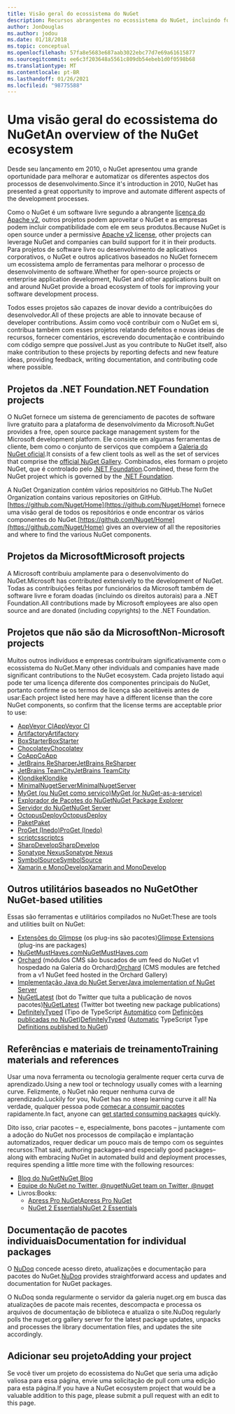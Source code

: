 ```yaml
---
title: Visão geral do ecossistema do NuGet
description: Recursos abrangentes no ecossistema do NuGet, incluindo fontes NuGet, projetos que não são do Microsoft NuGet, utilitários e materiais de treinamento.
author: JonDouglas
ms.author: jodou
ms.date: 01/18/2018
ms.topic: conceptual
ms.openlocfilehash: 57fa8e5683e687aab3022ebc77d7e69a61615877
ms.sourcegitcommit: ee6c3f203648a5561c809db54ebeb1d0f0598b68
ms.translationtype: MT
ms.contentlocale: pt-BR
ms.lasthandoff: 01/26/2021
ms.locfileid: "98775588"
---
```

# <a name="an-overview-of-the-nuget-ecosystem"></a><span data-ttu-id="390d2-103">Uma visão geral do ecossistema do NuGet</span><span class="sxs-lookup"><span data-stu-id="390d2-103">An overview of the NuGet ecosystem</span></span>

<span data-ttu-id="390d2-104">Desde seu lançamento em 2010, o NuGet apresentou uma grande oportunidade para melhorar e automatizar os diferentes aspectos dos processos de desenvolvimento.</span><span class="sxs-lookup"><span data-stu-id="390d2-104">Since it's introduction in 2010, NuGet has presented a great opportunity to improve and automate different aspects of the development processes.</span></span>

<span data-ttu-id="390d2-105">Como o NuGet é um software livre segundo a abrangente [licença do Apache v2](http://choosealicense.com/licenses/apache/), outros projetos podem aproveitar o NuGet e as empresas podem incluir compatibilidade com ele em seus produtos.</span><span class="sxs-lookup"><span data-stu-id="390d2-105">Because NuGet is open source under a permissive [Apache v2 license](http://choosealicense.com/licenses/apache/), other projects can leverage NuGet and companies can build support for it in their products.</span></span> <span data-ttu-id="390d2-106">Para projetos de software livre ou desenvolvimento de aplicativos corporativos, o NuGet e outros aplicativos baseados no NuGet fornecem um ecossistema amplo de ferramentas para melhorar o processo de desenvolvimento de software.</span><span class="sxs-lookup"><span data-stu-id="390d2-106">Whether for open-source projects or enterprise application development, NuGet and other applications built on and around NuGet provide a broad ecosystem of tools for improving your software development process.</span></span>

<span data-ttu-id="390d2-107">Todos esses projetos são capazes de inovar devido a contribuições do desenvolvedor.</span><span class="sxs-lookup"><span data-stu-id="390d2-107">All of these projects are able to innovate because of developer contributions.</span></span> <span data-ttu-id="390d2-108">Assim como você contribuir com o NuGet em si, contribua também com esses projetos relatando defeitos e novas ideias de recursos, fornecer comentários, escrevendo documentação e contribuindo com código sempre que possível.</span><span class="sxs-lookup"><span data-stu-id="390d2-108">Just as you contribute to NuGet itself, also make contribution to these projects by reporting defects and new feature ideas, providing feedback, writing documentation, and contributing code where possible.</span></span>

## <a name="net-foundation-projects"></a><span data-ttu-id="390d2-109">Projetos da .NET Foundation</span><span class="sxs-lookup"><span data-stu-id="390d2-109">.NET Foundation projects</span></span>

<span data-ttu-id="390d2-110">O NuGet fornece um sistema de gerenciamento de pacotes de software livre gratuito para a plataforma de desenvolvimento da Microsoft.</span><span class="sxs-lookup"><span data-stu-id="390d2-110">NuGet provides a free, open source package management system for the Microsoft development platform.</span></span> <span data-ttu-id="390d2-111">Ele consiste em algumas ferramentas de cliente, bem como o conjunto de serviços que compõem a [Galeria do NuGet oficial](http://www.nuget.org).</span><span class="sxs-lookup"><span data-stu-id="390d2-111">It consists of a few client tools as well as the set of services that comprise the [official NuGet Gallery](http://www.nuget.org).</span></span> <span data-ttu-id="390d2-112">Combinados, eles formam o projeto NuGet, que é controlado pelo [.NET Foundation](http://www.dotnetfoundation.org/).</span><span class="sxs-lookup"><span data-stu-id="390d2-112">Combined, these form the NuGet project which is governed by the [.NET Foundation](http://www.dotnetfoundation.org/).</span></span>

<span data-ttu-id="390d2-113">A NuGet Organization contém vários repositórios no GitHub.</span><span class="sxs-lookup"><span data-stu-id="390d2-113">The NuGet Organization contains various repositories on GitHub.</span></span> <span data-ttu-id="390d2-114">[https://github.com/Nuget/Home](https://github.com/Nuget/Home) fornece uma visão geral de todos os repositórios e onde encontrar os vários componentes do NuGet.</span><span class="sxs-lookup"><span data-stu-id="390d2-114">[https://github.com/Nuget/Home](https://github.com/Nuget/Home) gives an overview of all the repositories and where to find the various NuGet components.</span></span>

## <a name="microsoft-projects"></a><span data-ttu-id="390d2-115">Projetos da Microsoft</span><span class="sxs-lookup"><span data-stu-id="390d2-115">Microsoft projects</span></span>

<span data-ttu-id="390d2-116">A Microsoft contribuiu amplamente para o desenvolvimento do NuGet.</span><span class="sxs-lookup"><span data-stu-id="390d2-116">Microsoft has contributed extensively to the development of NuGet.</span></span> <span data-ttu-id="390d2-117">Todas as contribuições feitas por funcionários da Microsoft também de software livre e foram doadas (incluindo os direitos autorais) para a .NET Foundation.</span><span class="sxs-lookup"><span data-stu-id="390d2-117">All contributions made by Microsoft employees are also open source and are donated (including copyrights) to the .NET Foundation.</span></span>

## <a name="non-microsoft-projects"></a><span data-ttu-id="390d2-118">Projetos que não são da Microsoft</span><span class="sxs-lookup"><span data-stu-id="390d2-118">Non-Microsoft projects</span></span>

<span data-ttu-id="390d2-119">Muitos outros indivíduos e empresas contribuíram significativamente com o ecossistema do NuGet.</span><span class="sxs-lookup"><span data-stu-id="390d2-119">Many other individuals and companies have made significant contributions to the NuGet ecosystem.</span></span> <span data-ttu-id="390d2-120">Cada projeto listado aqui pode ter uma licença diferente dos componentes principais do NuGet, portanto confirme se os termos de licença são aceitáveis antes de usar:</span><span class="sxs-lookup"><span data-stu-id="390d2-120">Each project listed here may have a different license than the core NuGet components, so confirm that the license terms are acceptable prior to use:</span></span>

- [<span data-ttu-id="390d2-121">AppVeyor CI</span><span class="sxs-lookup"><span data-stu-id="390d2-121">AppVeyor CI</span></span>](https://www.appveyor.com/)
- [<span data-ttu-id="390d2-122">Artifactory</span><span class="sxs-lookup"><span data-stu-id="390d2-122">Artifactory</span></span>](https://www.jfrog.com/artifactory/)
- [<span data-ttu-id="390d2-123">BoxStarter</span><span class="sxs-lookup"><span data-stu-id="390d2-123">BoxStarter</span></span>](http://boxstarter.org/)
- [<span data-ttu-id="390d2-124">Chocolatey</span><span class="sxs-lookup"><span data-stu-id="390d2-124">Chocolatey</span></span>](https://chocolatey.org/)
- [<span data-ttu-id="390d2-125">CoApp</span><span class="sxs-lookup"><span data-stu-id="390d2-125">CoApp</span></span>](http://coapp.org/)
- [<span data-ttu-id="390d2-126">JetBrains ReSharper</span><span class="sxs-lookup"><span data-stu-id="390d2-126">JetBrains ReSharper</span></span>](https://resharper-plugins.jetbrains.com/)
- [<span data-ttu-id="390d2-127">JetBrains TeamCity</span><span class="sxs-lookup"><span data-stu-id="390d2-127">JetBrains TeamCity</span></span>](https://www.jetbrains.com/teamcity/)
- [<span data-ttu-id="390d2-128">Klondike</span><span class="sxs-lookup"><span data-stu-id="390d2-128">Klondike</span></span>](https://github.com/themotleyfool/Klondike)
- [<span data-ttu-id="390d2-129">MinimalNugetServer</span><span class="sxs-lookup"><span data-stu-id="390d2-129">MinimalNugetServer</span></span>](https://github.com/TanukiSharp/MinimalNugetServer)
- [<span data-ttu-id="390d2-130">MyGet (ou NuGet como serviço)</span><span class="sxs-lookup"><span data-stu-id="390d2-130">MyGet (or NuGet-as-a-service)</span></span>](http://www.myget.org/)
- [<span data-ttu-id="390d2-131">Explorador de Pacotes do NuGet</span><span class="sxs-lookup"><span data-stu-id="390d2-131">NuGet Package Explorer</span></span>](https://github.com/NuGetPackageExplorer/NuGetPackageExplorer)
- [<span data-ttu-id="390d2-132">Servidor do NuGet</span><span class="sxs-lookup"><span data-stu-id="390d2-132">NuGet Server</span></span>](http://nugetserver.net/)
- [<span data-ttu-id="390d2-133">OctopusDeploy</span><span class="sxs-lookup"><span data-stu-id="390d2-133">OctopusDeploy</span></span>](https://octopus.com/)
- [<span data-ttu-id="390d2-134">Paket</span><span class="sxs-lookup"><span data-stu-id="390d2-134">Paket</span></span>](https://fsprojects.github.io/Paket/)
- [<span data-ttu-id="390d2-135">ProGet (Inedo)</span><span class="sxs-lookup"><span data-stu-id="390d2-135">ProGet (Inedo)</span></span>](http://inedo.com/proget)
- [<span data-ttu-id="390d2-136">scriptcs</span><span class="sxs-lookup"><span data-stu-id="390d2-136">scriptcs</span></span>](http://scriptcs.net/)
- [<span data-ttu-id="390d2-137">SharpDevelop</span><span class="sxs-lookup"><span data-stu-id="390d2-137">SharpDevelop</span></span>](http://community.sharpdevelop.net/blogs/mattward/archive/2011/01/23/NuGetSupportInSharpDevelop.aspx)
- [<span data-ttu-id="390d2-138">Sonatype Nexus</span><span class="sxs-lookup"><span data-stu-id="390d2-138">Sonatype Nexus</span></span>](http://www.sonatype.com/nexus-repository-sonatype)
- [<span data-ttu-id="390d2-139">SymbolSource</span><span class="sxs-lookup"><span data-stu-id="390d2-139">SymbolSource</span></span>](http://www.symbolsource.org/Public)
- [<span data-ttu-id="390d2-140">Xamarin e MonoDevelop</span><span class="sxs-lookup"><span data-stu-id="390d2-140">Xamarin and MonoDevelop</span></span>](https://github.com/mrward/monodevelop-nuget-addin)

## <a name="other-nuget-based-utilities"></a><span data-ttu-id="390d2-141">Outros utilitários baseados no NuGet</span><span class="sxs-lookup"><span data-stu-id="390d2-141">Other NuGet-based utilities</span></span>

<span data-ttu-id="390d2-142">Essas são ferramentas e utilitários compilados no NuGet:</span><span class="sxs-lookup"><span data-stu-id="390d2-142">These are tools and utilities built on NuGet:</span></span>

- <span data-ttu-id="390d2-143">[Extensões do Glimpse](http://getglimpse.com/Packages) (os plug-ins são pacotes)</span><span class="sxs-lookup"><span data-stu-id="390d2-143">[Glimpse Extensions](http://getglimpse.com/Packages) (plug-ins are packages)</span></span>
- [<span data-ttu-id="390d2-144">NuGetMustHaves.com</span><span class="sxs-lookup"><span data-stu-id="390d2-144">NuGetMustHaves.com</span></span>](http://nugetmusthaves.com/)
- <span data-ttu-id="390d2-145">[Orchard](http://www.orchardproject.net/) (módulos CMS são buscados de um feed do NuGet v1 hospedado na Galeria do Orchard)</span><span class="sxs-lookup"><span data-stu-id="390d2-145">[Orchard](http://www.orchardproject.net/) (CMS modules are fetched from a v1 NuGet feed hosted in the Orchard Gallery)</span></span>
- [<span data-ttu-id="390d2-146">Implementação Java do NuGet Server</span><span class="sxs-lookup"><span data-stu-id="390d2-146">Java implementation of NuGet Server</span></span>](http://jonnyzzz.com/blog/2012/03/07/nuget-server-in-pure-java/)
- <span data-ttu-id="390d2-147">[NuGetLatest](https://twitter.com/NuGetLatest) (bot do Twitter que tuíta a publicação de novos pacotes)</span><span class="sxs-lookup"><span data-stu-id="390d2-147">[NuGetLatest](https://twitter.com/NuGetLatest) (Twitter bot tweeting new package publications)</span></span>
- <span data-ttu-id="390d2-148">[DefinitelyTyped](http://definitelytyped.org/) (Tipo de TypeScript [Automático](https://github.com/DefinitelyTyped/NugetAutomation/) com [Definições publicadas no NuGet](http://www.nuget.org/packages?q=DefinitelyTyped))</span><span class="sxs-lookup"><span data-stu-id="390d2-148">[DefinitelyTyped](http://definitelytyped.org/) ([Automatic](https://github.com/DefinitelyTyped/NugetAutomation/) TypeScript Type [Definitions published to NuGet](http://www.nuget.org/packages?q=DefinitelyTyped))</span></span>

## <a name="training-materials-and-references"></a><span data-ttu-id="390d2-149">Referências e materiais de treinamento</span><span class="sxs-lookup"><span data-stu-id="390d2-149">Training materials and references</span></span>

<span data-ttu-id="390d2-150">Usar uma nova ferramenta ou tecnologia geralmente requer certa curva de aprendizado.</span><span class="sxs-lookup"><span data-stu-id="390d2-150">Using a new tool or technology usually comes with a learning curve.</span></span> <span data-ttu-id="390d2-151">Felizmente, o NuGet não requer nenhuma curva de aprendizado.</span><span class="sxs-lookup"><span data-stu-id="390d2-151">Luckily for you, NuGet has no steep learning curve it all!</span></span> <span data-ttu-id="390d2-152">Na verdade, qualquer pessoa pode [começar a consumir pacotes](../quickstart/install-and-use-a-package-in-visual-studio.md) rapidamente.</span><span class="sxs-lookup"><span data-stu-id="390d2-152">In fact, anyone can [get started consuming packages](../quickstart/install-and-use-a-package-in-visual-studio.md) quickly.</span></span>

<span data-ttu-id="390d2-153">Dito isso, criar pacotes – e, especialmente, bons pacotes – juntamente com a adoção do NuGet nos processos de compilação e implantação automatizados, requer dedicar um pouco mais de tempo com os seguintes recursos:</span><span class="sxs-lookup"><span data-stu-id="390d2-153">That said, authoring packages–and especially good packages–along with  embracing NuGet in automated build and deployment processes, requires spending a little more time with the following resources:</span></span>

- [<span data-ttu-id="390d2-154">Blog do NuGet</span><span class="sxs-lookup"><span data-stu-id="390d2-154">NuGet Blog</span></span>](http://blog.nuget.org/)
- [<span data-ttu-id="390d2-155">Equipe do NuGet no Twitter, @nuget</span><span class="sxs-lookup"><span data-stu-id="390d2-155">NuGet team on Twitter, @nuget</span></span>](http://twitter.com/nuget)
- <span data-ttu-id="390d2-156">Livros:</span><span class="sxs-lookup"><span data-stu-id="390d2-156">Books:</span></span>
  - [<span data-ttu-id="390d2-157">Apress Pro NuGet</span><span class="sxs-lookup"><span data-stu-id="390d2-157">Apress Pro NuGet</span></span>](http://bit.ly/ProNuGet)
  - [<span data-ttu-id="390d2-158">NuGet 2 Essentials</span><span class="sxs-lookup"><span data-stu-id="390d2-158">NuGet 2 Essentials</span></span>](http://www.amazon.com/NuGet-2-Essentials-Damir-Arh-ebook/dp/B00GTQD5M4)

## <a name="documentation-for-individual-packages"></a><span data-ttu-id="390d2-159">Documentação de pacotes individuais</span><span class="sxs-lookup"><span data-stu-id="390d2-159">Documentation for individual packages</span></span>

<span data-ttu-id="390d2-160">O [NuDoq](http://nudoq.org) concede acesso direto, atualizações e documentação para pacotes do NuGet.</span><span class="sxs-lookup"><span data-stu-id="390d2-160">[NuDoq](http://nudoq.org) provides straightforward access and updates and documentation for NuGet packages.</span></span>

<span data-ttu-id="390d2-161">O NuDoq sonda regularmente o servidor da galeria nuget.org em busca das atualizações de pacote mais recentes, descompacta e processa os arquivos de documentação de biblioteca e atualiza o site.</span><span class="sxs-lookup"><span data-stu-id="390d2-161">NuDoq regularly polls the nuget.org gallery server for the latest package updates, unpacks and processes the library documentation files, and updates the site accordingly.</span></span>

## <a name="adding-your-project"></a><span data-ttu-id="390d2-162">Adicionar seu projeto</span><span class="sxs-lookup"><span data-stu-id="390d2-162">Adding your project</span></span>

<span data-ttu-id="390d2-163">Se você tiver um projeto do ecossistema do NuGet que seria uma adição valiosa para essa página, envie uma solicitação de pull com uma edição para esta página.</span><span class="sxs-lookup"><span data-stu-id="390d2-163">If you have a NuGet ecosystem project that would be a valuable addition to this page, please  submit a pull request with an edit to this page.</span></span>